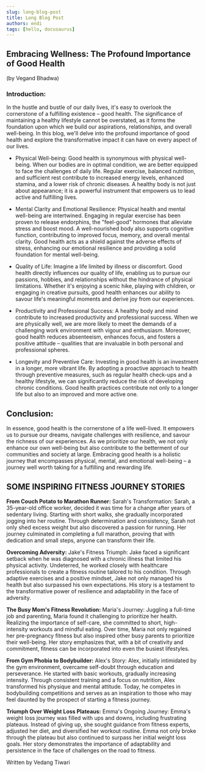 ```yaml
---
slug: long-blog-post
title: Long Blog Post
authors: endi
tags: [hello, docusaurus]
---
```


## Embracing Wellness: The Profound Importance of Good Health
(by Vegand Bhadwa)

### Introduction:
In the hustle and bustle of our daily lives, it's easy to overlook the cornerstone of a fulfilling existence – good health. The significance of maintaining a healthy lifestyle cannot be overstated, as it forms the foundation upon which we build our aspirations, relationships, and overall well-being. In this blog, we'll delve into the profound importance of good health and explore the transformative impact it can have on every aspect of our lives.

- Physical Well-being: Good health is synonymous with physical well-being. When our bodies are in optimal condition, we are better equipped to face the challenges of daily life. Regular exercise, balanced nutrition, and sufficient rest contribute to increased energy levels, enhanced stamina, and a lower risk of chronic diseases. A healthy body is not just about appearance; it is a powerful instrument that empowers us to lead active and fulfilling lives.

- Mental Clarity and Emotional Resilience: Physical health and mental well-being are intertwined. Engaging in regular exercise has been proven to release endorphins, the "feel-good" hormones that alleviate stress and boost mood. A well-nourished body also supports cognitive function, contributing to improved focus, memory, and overall mental clarity. Good health acts as a shield against the adverse effects of stress, enhancing our emotional resilience and providing a solid foundation for mental well-being.
- Quality of Life: Imagine a life limited by illness or discomfort. Good health directly influences our quality of life, enabling us to pursue our passions, hobbies, and relationships without the hindrance of physical limitations. Whether it's enjoying a scenic hike, playing with children, or engaging in creative pursuits, good health enhances our ability to savour life's meaningful moments and derive joy from our experiences.
- Productivity and Professional Success: A healthy body and mind contribute to increased productivity and professional success. When we are physically well, we are more likely to meet the demands of a challenging work environment with vigour and enthusiasm. Moreover, good health reduces absenteeism, enhances focus, and fosters a positive attitude – qualities that are invaluable in both personal and professional spheres.
- Longevity and Preventive Care: Investing in good health is an investment in a longer, more vibrant life. By adopting a proactive approach to health through preventive measures, such as regular health check-ups and a healthy lifestyle, we can significantly reduce the risk of developing chronic conditions. Good health practices contribute not only to a longer life but also to an improved and more active one.

## Conclusion:
In essence, good health is the cornerstone of a life well-lived. It empowers us to pursue our dreams, navigate challenges with resilience, and savour the richness of our experiences. As we prioritize our health, we not only enhance our own well-being but also contribute to the betterment of our communities and society at large. Embracing good health is a holistic journey that encompasses physical, mental, and emotional well-being – a journey well worth taking for a fulfilling and rewarding life.
 
## SOME INSPIRING FITNESS JOURNEY STORIES

**From Couch Potato to Marathon Runner:** Sarah's Transformation: Sarah, a 35-year-old office worker, decided it was time for a change after years of sedentary living. Starting with short walks, she gradually incorporated jogging into her routine. Through determination and consistency, Sarah not only shed excess weight but also discovered a passion for running. Her journey culminated in completing a full marathon, proving that with dedication and small steps, anyone can transform their life.

**Overcoming Adversity:** Jake's Fitness Triumph: Jake faced a significant setback when he was diagnosed with a chronic illness that limited his physical activity. Undeterred, he worked closely with healthcare professionals to create a fitness routine tailored to his condition. Through adaptive exercises and a positive mindset, Jake not only managed his health but also surpassed his own expectations. His story is a testament to the transformative power of resilience and adaptability in the face of adversity.

**The Busy Mom's Fitness Revolution:** Maria's Journey: Juggling a full-time job and parenting, Maria found it challenging to prioritize her health. Realizing the importance of self-care, she committed to short, high-intensity workouts and mindful eating. Over time, Maria not only regained her pre-pregnancy fitness but also inspired other busy parents to prioritize their well-being. Her story emphasizes that, with a bit of creativity and commitment, fitness can be incorporated into even the busiest lifestyles.

**From Gym Phobia to Bodybuilder:** Alex's Story: Alex, initially intimidated by the gym environment, overcame self-doubt through education and perseverance. He started with basic workouts, gradually increasing intensity. Through consistent training and a focus on nutrition, Alex transformed his physique and mental attitude. Today, he competes in bodybuilding competitions and serves as an inspiration to those who may feel daunted by the prospect of starting a fitness journey.

**Triumph Over Weight Loss Plateaus:** Emma's Ongoing Journey: Emma's weight loss journey was filled with ups and downs, including frustrating plateaus. Instead of giving up, she sought guidance from fitness experts, adjusted her diet, and diversified her workout routine. Emma not only broke through the plateau but also continued to surpass her initial weight loss goals. Her story demonstrates the importance of adaptability and persistence in the face of challenges on the road to fitness.


Written by Vedang Tiwari

